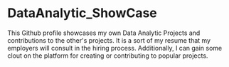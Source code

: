 # DataAnalytic_ShowCase
This Github profile showcases my own Data Analytic Projects and contributions to the other's projects.
It is a sort of my resume that my employers will consult in the hiring process.
Additionally, I can gain some clout on the platform for creating or contributing to popular projects.
